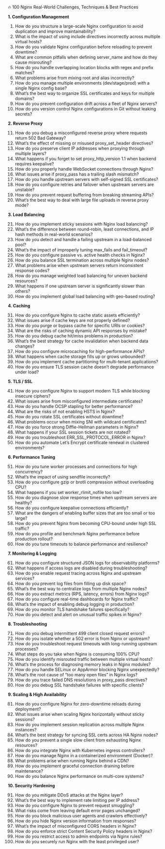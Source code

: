 🔥 100 Nginx Real-World Challenges, Techniques & Best Practices

**1. Configuration Management**

1.  How do you structure a large-scale Nginx configuration to avoid duplication and improve maintainability?
2.  What is the impact of using include directives incorrectly across multiple virtual hosts?
3.  How do you validate Nginx configuration before reloading to prevent downtime?
4.  What are common pitfalls when defining server_name and how do they cause misrouting?
5.  How do you handle overlapping location blocks with regex and prefix matches?
6.  What problems arise from mixing root and alias incorrectly?
7.  How do you manage multiple environments (dev/stage/prod) with a single Nginx config base?
8.  What’s the best way to organize SSL certificates and keys for multiple domains?
9.  How do you prevent configuration drift across a fleet of Nginx servers?
10. How do you version control Nginx configurations in Git without leaking secrets?

**2. Reverse Proxy**

11. How do you debug a misconfigured reverse proxy where requests return 502 Bad Gateway?
12. What’s the effect of missing or misused proxy_set_header directives?
13. How do you preserve client IP addresses when proxying through multiple layers?
14. What happens if you forget to set proxy_http_version 1.1 when backend requires keepalive?
15. How do you properly handle WebSocket connections through Nginx?
16. What issues arise if proxy_pass has a trailing slash mismatch?
17. How do you handle upstream servers with self-signed SSL certificates?
18. How do you configure retries and failover when upstream servers are unstable?
19. How do you prevent request buffering from breaking streaming APIs?
20. What’s the best way to deal with large file uploads in reverse proxy mode?

**3. Load Balancing**

21. How do you implement sticky sessions with Nginx load balancing?
22. What’s the difference between round-robin, least connections, and IP hash methods in real-world scenarios?
23. How do you detect and handle a failing upstream in a load-balanced pool?
24. What’s the impact of improperly tuning max_fails and fail_timeout?
25. How do you configure passive vs. active health checks in Nginx?
26. How do you balance SSL termination across multiple Nginx nodes?
27. What problems arise when upstream servers return inconsistent response codes?
28. How do you manage weighted load balancing for uneven backend resources?
29. What happens if one upstream server is significantly slower than others?
30. How do you implement global load balancing with geo-based routing?

**4. Caching**

31. How do you configure Nginx to cache static assets efficiently?
32. What issues arise if cache keys are not properly defined?
33. How do you purge or bypass cache for specific URIs or cookies?
34. What are the risks of caching dynamic API responses by mistake?
35. How do you debug cache hit/miss problems in production?
36. What’s the best strategy for cache invalidation when backend data changes?
37. How do you configure microcaching for high-performance APIs?
38. What happens when cache storage fills up or grows unbounded?
39. How do you implement cache partitioning for multi-tenant applications?
40. How do you ensure TLS session cache doesn’t degrade performance under load?

**5. TLS / SSL**

41. How do you configure Nginx to support modern TLS while blocking insecure ciphers?
42. What issues arise from misconfigured intermediate certificates?
43. How do you handle OCSP stapling for better performance?
44. What are the risks of not enabling HSTS in Nginx?
45. How do you rotate SSL certificates without downtime?
46. What problems occur when mixing SNI with wildcard certificates?
47. How do you force strong Diffie-Hellman parameters in Nginx?
48. What happens if your SSL session tickets are not rotated?
49. How do you troubleshoot ERR_SSL_PROTOCOL_ERROR in Nginx?
50. How do you automate Let’s Encrypt certificate renewal in clustered environments?

**6. Performance Tuning**

51. How do you tune worker processes and connections for high concurrency?
52. What’s the impact of using sendfile incorrectly?
53. How do you configure gzip or brotli compression without overloading CPU?
54. What happens if you set worker_rlimit_nofile too low?
55. How do you diagnose slow response times when upstream servers are healthy?
56. How do you configure keepalive connections efficiently?
57. What are the dangers of enabling buffer sizes that are too small or too large?
58. How do you prevent Nginx from becoming CPU-bound under high SSL traffic?
59. How do you profile and benchmark Nginx performance before production rollout?
60. How do you tune timeouts to balance performance and resilience?

**7. Monitoring & Logging**

61. How do you configure structured JSON logs for observability platforms?
62. What happens if access logs are disabled during troubleshooting?
63. How do you enable request tracing across Nginx and upstream services?
64. How do you prevent log files from filling up disk space?
65. What’s the best way to centralize logs from multiple Nginx nodes?
66. How do you extract metrics (RPS, latency, errors) from Nginx logs?
67. How do you configure real-time dashboards for Nginx traffic?
68. What’s the impact of enabling debug logging in production?
69. How do you monitor TLS handshake failures specifically?
70. How do you detect and alert on unusual traffic spikes in Nginx?

**8. Troubleshooting**

71. How do you debug intermittent 499 client closed request errors?
72. How do you isolate whether a 502 error is from Nginx or upstream?
73. How do you troubleshoot request timeouts with long-running upstream processes?
74. What steps do you take when Nginx is consuming 100% CPU?
75. How do you identify misrouted traffic between multiple virtual hosts?
76. What’s the process for diagnosing memory leaks in Nginx modules?
77. How do you handle SELinux or AppArmor blocking Nginx unexpectedly?
78. What’s the root cause of “too many open files” in Nginx logs?
79. How do you trace failed DNS resolutions in proxy_pass directives?
80. How do you debug SSL handshake failures with specific clients?

**9. Scaling & High Availability**

81. How do you configure Nginx for zero-downtime reloads during deployment?
82. What issues arise when scaling Nginx horizontally without sticky sessions?
83. How do you implement session replication across multiple Nginx instances?
84. What’s the best strategy for syncing SSL certs across HA Nginx nodes?
85. How do you prevent a single slow client from exhausting Nginx resources?
86. How do you integrate Nginx with Kubernetes ingress controllers?
87. How do you manage Nginx in a containerized environment (Docker)?
88. What problems arise when running Nginx behind a CDN?
89. How do you implement graceful connection draining before maintenance?
90. How do you balance Nginx performance on multi-core systems?

**10. Security Hardening**

91. How do you mitigate DDoS attacks at the Nginx layer?
92. What’s the best way to implement rate limiting per IP address?
93. How do you configure Nginx to prevent request smuggling?
94. What risks come from leaving default error pages unchanged?
95. How do you block malicious user agents and crawlers effectively?
96. How do you hide Nginx version information from responses?
97. What’s the impact of misconfigured CORS headers in Nginx?
98. How do you enforce strict Content Security Policy headers in Nginx?
99. How do you restrict access to admin endpoints via Nginx rules?
100. How do you securely run Nginx with the least privileged user?
